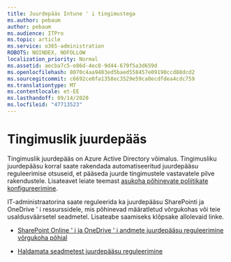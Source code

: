 ```yaml
---
title: Juurdepääs Intune ' i tingimustega
ms.author: pebaum
author: pebaum
ms.audience: ITPro
ms.topic: article
ms.service: o365-administration
ROBOTS: NOINDEX, NOFOLLOW
localization_priority: Normal
ms.assetid: aecba7c5-e86d-4ec8-9d44-679f5a3d659d
ms.openlocfilehash: 8070c4aa9483ed5baed558457e09190ccd88dcd2
ms.sourcegitcommit: c6692ce0fa1358ec3529e59ca0ecdfdea4cdc759
ms.translationtype: MT
ms.contentlocale: et-EE
ms.lasthandoff: 09/14/2020
ms.locfileid: "47713523"
---
```

# <a name="conditional-access"></a>Tingimuslik juurdepääs

Tingimuslik juurdepääs on Azure Active Directory võimalus. Tingimusliku juurdepääsu korral saate rakendada automatiseeritud juurdepääsu reguleerimise otsuseid, et pääseda juurde tingimustele vastavatele pilve rakendustele. Lisateavet leiate teemast [asukoha põhinevate poliitikate konfigureerimine](https://docs.microsoft.com/azure/active-directory/conditional-access/overview).

IT-administraatorina saate reguleerida ka juurdepääsu SharePointi ja OneDrive ' i ressurssidele, mis põhinevad määratletud võrgukohas või teie usaldusväärsetel seadmetel. Lisateabe saamiseks klõpsake allolevaid linke.

- [SharePoint Online ' i ja OneDrive ' i andmete juurdepääsu reguleerimine võrgukoha põhjal](https://docs.microsoft.com/sharepoint/control-access-based-on-network-location)

- [Haldamata seadmetest juurdepääsu reguleerimine](https://docs.microsoft.com/sharepoint/control-access-from-unmanaged-devices)

